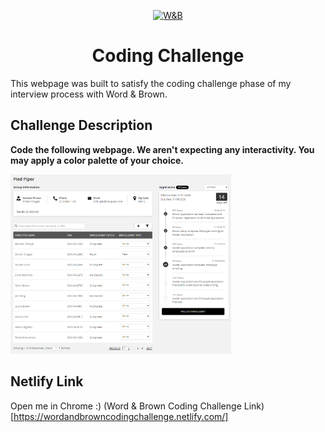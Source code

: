 <p align="center">
  <a href="https://www.wordandbrown.com">
    <img alt="W&B" src="https://www.wordandbrown.com/wp-content/themes/2015blue/img/WB.2019.Logo.PMS.Full.jpg" style="max-width: 70%;" />
  </a>
</p>
<h1 align="center">
  Coding Challenge
</h1>

This webpage was built to satisfy the coding challenge phase of my interview process with Word & Brown.

## Challenge Description

<strong>Code the following webpage. We aren't expecting any interactivity. You may apply a color palette of your choice.</strong>

<img alt="webpage-screenshot" src="./src/assets/images/image005.png" style="max-width:70%;" />

## Netlify Link
Open me in Chrome :)
(Word & Brown Coding Challenge Link)[https://wordandbrowncodingchallenge.netlify.com/]
